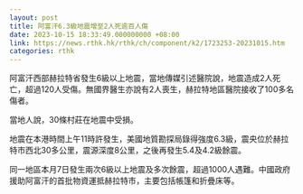 ```yaml
---
layout: post
title: 阿富汗6.3級地震增至2人死逾百人傷
date: 2023-10-15 18:33:49.000000000 +08:00
link: https://news.rthk.hk/rthk/ch/component/k2/1723253-20231015.htm
categories: rthk
---
```


阿富汗西部赫拉特省發生6級以上地震，當地傳媒引述醫院說，地震造成2人死亡，超過120人受傷。無國界醫生亦說有2人喪生，赫拉特地區醫院接收了100多名傷者。

當地人說，30條村莊在地震中受損。

地震在本港時間上午11時許發生，美國地質勘探局錄得強度6.3級，震央位於赫拉特市西北30多公里，震源深度8公里，之後再發生5.4及4.2級餘震。

同一地區本月7日發生兩次6級以上地震及多次餘震，超過1000人遇難。中國政府援助阿富汗的首批物資運抵赫拉特市，主要包括帳篷和折疊床等。
